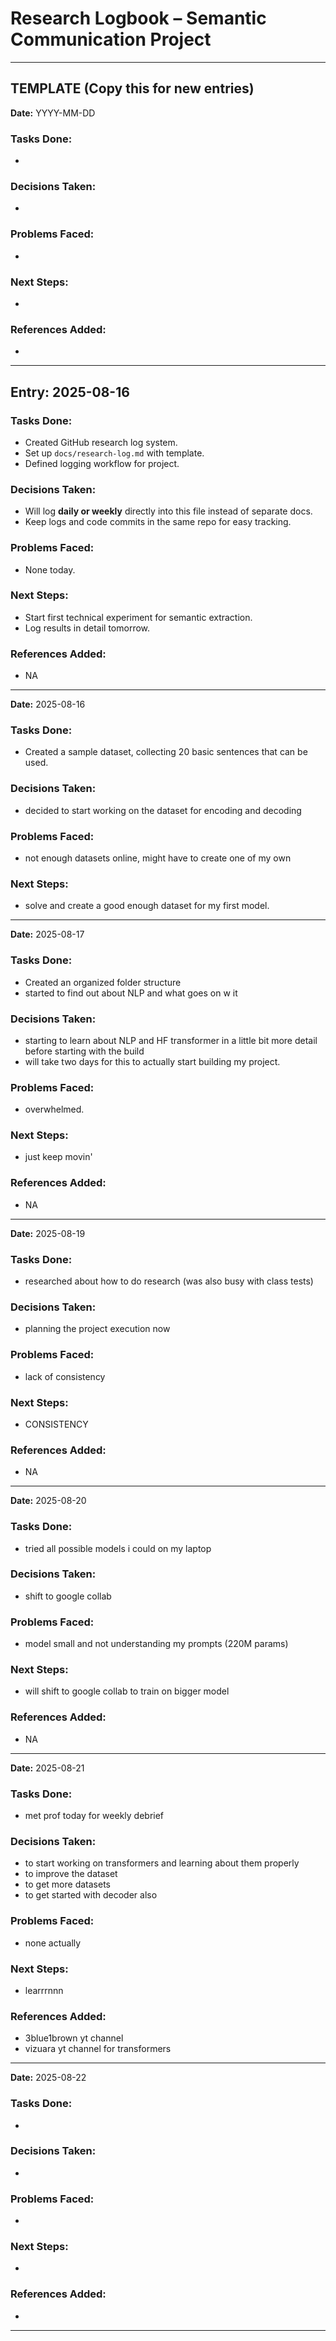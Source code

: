 # Research Logbook – Semantic Communication Project

---

##  TEMPLATE (Copy this for new entries)
**Date:** YYYY-MM-DD

### Tasks Done:
-

### Decisions Taken:
-

### Problems Faced:
-

### Next Steps:
-

### References Added:
-
---
## Entry: 2025-08-16

### Tasks Done:
- Created GitHub research log system.
- Set up `docs/research-log.md` with template.
- Defined logging workflow for project.

### Decisions Taken:
- Will log **daily or weekly** directly into this file instead of separate docs.
- Keep logs and code commits in the same repo for easy tracking.

### Problems Faced:
- None today.

### Next Steps:
- Start first technical experiment for semantic extraction.
- Log results in detail tomorrow.

### References Added:
- NA

---
**Date:** 2025-08-16

### Tasks Done: 
- Created a sample dataset, collecting 20 basic sentences that can be used.

### Decisions Taken:
- decided to start working on the dataset for encoding and decoding

### Problems Faced:
- not enough datasets online, might have to create one of my own

### Next Steps:
- solve and create a good enough dataset for my first model.

---
**Date:** 2025-08-17

### Tasks Done:
- Created an organized folder structure 
- started to find out about NLP and what goes on w it

### Decisions Taken:
- starting to learn about NLP and HF transformer in a little bit more detail before starting with the build
- will take two days for this to actually start building my project.

### Problems Faced:
- overwhelmed.

### Next Steps:
- just keep movin'

### References Added:
- NA
---
**Date:** 2025-08-19

### Tasks Done:
- researched about how to do research (was also busy with class tests)

### Decisions Taken:
- planning the project execution now

### Problems Faced:
- lack of consistency

### Next Steps:
- CONSISTENCY

### References Added:
- NA
---
**Date:** 2025-08-20

### Tasks Done:
- tried all possible models i could on my laptop

### Decisions Taken:
- shift to google collab

### Problems Faced:
- model small and not understanding my prompts (220M params)

### Next Steps:
- will shift to google collab to train on bigger model

### References Added:
- NA
---
**Date:** 2025-08-21

### Tasks Done:
- met prof today for weekly debrief

### Decisions Taken:
- to start working on transformers and learning about them properly
- to improve the dataset
- to get more datasets
- to get started with decoder also

### Problems Faced:
- none actually

### Next Steps:
- learrrnnn

### References Added:
- 3blue1brown yt channel
- vizuara yt channel for transformers
---

**Date:** 2025-08-22

### Tasks Done:
-

### Decisions Taken:
-

### Problems Faced:
-

### Next Steps:
-

### References Added:
-
---